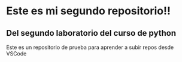 # Este es mi segundo repositorio!!
## Del segundo laboratorio del curso de python
Este es un repositorio de prueba para aprender a subir repos desde VSCode

